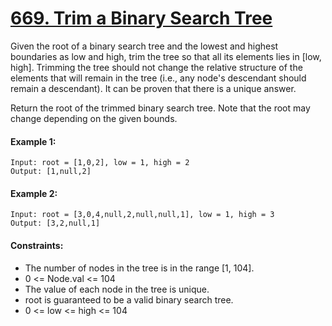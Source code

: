 ﻿# [669. Trim a Binary Search Tree](https://leetcode.com/problems/trim-a-binary-search-tree)

Given the root of a binary search tree and the lowest and highest boundaries as low and high, trim the tree so that all its elements lies in [low, high]. Trimming the tree should not change the relative structure of the elements that will remain in the tree (i.e., any node's descendant should remain a descendant). It can be proven that there is a unique answer.

Return the root of the trimmed binary search tree. Note that the root may change depending on the given bounds.

#### Example 1:
```
Input: root = [1,0,2], low = 1, high = 2
Output: [1,null,2]
``` 

#### Example 2:
```
Input: root = [3,0,4,null,2,null,null,1], low = 1, high = 3
Output: [3,2,null,1]
``` 


#### Constraints:

- The number of nodes in the tree is in the range [1, 104].
- 0 <= Node.val <= 104
- The value of each node in the tree is unique.
- root is guaranteed to be a valid binary search tree.
- 0 <= low <= high <= 104

